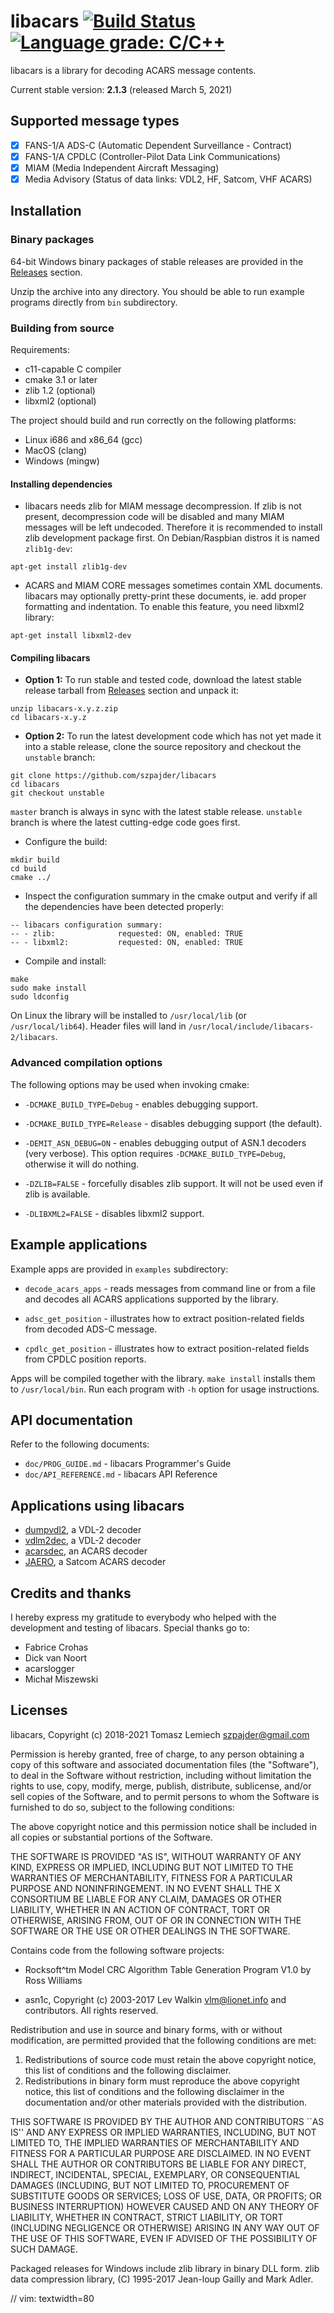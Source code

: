 # libacars [![Build Status](https://travis-ci.com/szpajder/libacars.svg?branch=master)](https://travis-ci.com/szpajder/libacars) [![Language grade: C/C++](https://img.shields.io/lgtm/grade/cpp/g/szpajder/libacars.svg?logo=lgtm&logoWidth=18)](https://lgtm.com/projects/g/szpajder/libacars/context:cpp)

libacars is a library for decoding ACARS message contents.

Current stable version: **2.1.3** (released March 5, 2021)

## Supported message types

- [X] FANS-1/A ADS-C (Automatic Dependent Surveillance - Contract)
- [X] FANS-1/A CPDLC (Controller-Pilot Data Link Communications)
- [X] MIAM (Media Independent Aircraft Messaging)
- [X] Media Advisory (Status of data links: VDL2, HF, Satcom, VHF ACARS)

## Installation

### Binary packages

64-bit Windows binary packages of stable releases are provided in the
[Releases](https://github.com/szpajder/libacars/releases) section.

Unzip the archive into any directory. You should be able to run example programs
directly from `bin` subdirectory.

### Building from source

Requirements:

- c11-capable C compiler
- cmake 3.1 or later
- zlib 1.2 (optional)
- libxml2 (optional)

The project should build and run correctly on the following platforms:

- Linux i686 and x86_64 (gcc)
- MacOS (clang)
- Windows (mingw)

#### Installing dependencies

- libacars needs zlib for MIAM message decompression. If zlib is not present,
  decompression code will be disabled and many MIAM messages will be left
  undecoded. Therefore it is recommended to install zlib development package
  first. On Debian/Raspbian distros it is named `zlib1g-dev`:

```
apt-get install zlib1g-dev
```

- ACARS and MIAM CORE messages sometimes contain XML documents.  libacars may
  optionally pretty-print these documents, ie. add  proper formatting and
  indentation. To enable this feature, you need libxml2 library:

```
apt-get install libxml2-dev
```

#### Compiling libacars

- **Option 1:** To run stable and tested code, download the latest stable
  release tarball from [Releases](https://github.com/szpajder/libacars/releases)
  section and unpack it:

```
unzip libacars-x.y.z.zip
cd libacars-x.y.z
```

- **Option 2:** To run the latest development code which has not yet made it
  into a stable release, clone the source repository and checkout the `unstable`
  branch:

```
git clone https://github.com/szpajder/libacars
cd libacars
git checkout unstable
```

`master` branch is always in sync with the latest stable release. `unstable`
branch is where the latest cutting-edge code goes first.

- Configure the build:

```
mkdir build
cd build
cmake ../
```

- Inspect the configuration summary in the cmake output and verify if all the
  dependencies have been detected properly:

```
-- libacars configuration summary:
-- - zlib:              requested: ON, enabled: TRUE
-- - libxml2:           requested: ON, enabled: TRUE
```

- Compile and install:

```
make
sudo make install
sudo ldconfig
```

On Linux the library will be installed to `/usr/local/lib` (or
`/usr/local/lib64`). Header files will land in
`/usr/local/include/libacars-2/libacars`.

### Advanced compilation options

The following options may be used when invoking cmake:

- `-DCMAKE_BUILD_TYPE=Debug` - enables debugging support.

- `-DCMAKE_BUILD_TYPE=Release` - disables debugging support (the default).

- `-DEMIT_ASN_DEBUG=ON` - enables debugging output of ASN.1 decoders (very
  verbose). This option requires `-DCMAKE_BUILD_TYPE=Debug`, otherwise it will
  do nothing.

- `-DZLIB=FALSE` - forcefully disables zlib support. It will not be used even
  if zlib is available.

- `-DLIBXML2=FALSE` - disables libxml2 support.

## Example applications

Example apps are provided in `examples` subdirectory:

- `decode_acars_apps` - reads messages from command line or from a file and
  decodes all ACARS applications supported by the library.

- `adsc_get_position` - illustrates how to extract position-related
  fields from decoded ADS-C message.

- `cpdlc_get_position` - illustrates how to extract position-related
  fields from CPDLC position reports.

Apps will be compiled together with the library. `make install` installs them
to `/usr/local/bin`.  Run each program with `-h` option for usage instructions.

## API documentation

Refer to the following documents:

- `doc/PROG_GUIDE.md` - libacars Programmer's Guide
- `doc/API_REFERENCE.md` - libacars API Reference

## Applications using libacars

- [dumpvdl2](https://github.com/szpajder/dumpvdl2), a VDL-2 decoder
- [vdlm2dec](https://github.com/TLeconte/vdlm2dec), a VDL-2 decoder
- [acarsdec](https://github.com/TLeconte/acarsdec/), an ACARS decoder
- [JAERO](https://github.com/jontio/JAERO/), a Satcom ACARS decoder

## Credits and thanks

I hereby express my gratitude to everybody who helped with the development and
testing of libacars. Special thanks go to:

- Fabrice Crohas
- Dick van Noort
- acarslogger
- Michał Miszewski

## Licenses

libacars, Copyright (c) 2018-2021 Tomasz Lemiech <szpajder@gmail.com>

Permission is hereby granted, free of charge, to any person obtaining
a copy of this software and associated documentation files (the
"Software"), to deal in the Software without restriction, including
without limitation the rights to use, copy, modify, merge, publish,
distribute, sublicense, and/or sell copies of the Software, and to
permit persons to whom the Software is furnished to do so, subject to
the following conditions:

The above copyright notice and this permission notice shall be
included in all copies or substantial portions of the Software.

THE SOFTWARE IS PROVIDED "AS IS", WITHOUT WARRANTY OF ANY KIND,
EXPRESS OR IMPLIED, INCLUDING BUT NOT LIMITED TO THE WARRANTIES OF
MERCHANTABILITY, FITNESS FOR A PARTICULAR PURPOSE AND
NONINFRINGEMENT. IN NO EVENT SHALL THE X CONSORTIUM BE LIABLE FOR ANY
CLAIM, DAMAGES OR OTHER LIABILITY, WHETHER IN AN ACTION OF CONTRACT,
TORT OR OTHERWISE, ARISING FROM, OUT OF OR IN CONNECTION WITH THE
SOFTWARE OR THE USE OR OTHER DEALINGS IN THE SOFTWARE.

Contains code from the following software projects:

- Rocksoft^tm Model CRC Algorithm Table Generation Program V1.0
  by Ross Williams

- asn1c, Copyright (c) 2003-2017 Lev Walkin <vlm@lionet.info>
  and contributors. All rights reserved.

Redistribution and use in source and binary forms, with or without
modification, are permitted provided that the following conditions
are met:

1. Redistributions of source code must retain the above copyright
   notice, this list of conditions and the following disclaimer.
2. Redistributions in binary form must reproduce the above copyright
   notice, this list of conditions and the following disclaimer in the
   documentation and/or other materials provided with the distribution.

THIS SOFTWARE IS PROVIDED BY THE AUTHOR AND CONTRIBUTORS ``AS IS'' AND
ANY EXPRESS OR IMPLIED WARRANTIES, INCLUDING, BUT NOT LIMITED TO, THE
IMPLIED WARRANTIES OF MERCHANTABILITY AND FITNESS FOR A PARTICULAR PURPOSE
ARE DISCLAIMED.  IN NO EVENT SHALL THE AUTHOR OR CONTRIBUTORS BE LIABLE
FOR ANY DIRECT, INDIRECT, INCIDENTAL, SPECIAL, EXEMPLARY, OR CONSEQUENTIAL
DAMAGES (INCLUDING, BUT NOT LIMITED TO, PROCUREMENT OF SUBSTITUTE GOODS
OR SERVICES; LOSS OF USE, DATA, OR PROFITS; OR BUSINESS INTERRUPTION)
HOWEVER CAUSED AND ON ANY THEORY OF LIABILITY, WHETHER IN CONTRACT, STRICT
LIABILITY, OR TORT (INCLUDING NEGLIGENCE OR OTHERWISE) ARISING IN ANY WAY
OUT OF THE USE OF THIS SOFTWARE, EVEN IF ADVISED OF THE POSSIBILITY OF
SUCH DAMAGE.

Packaged releases for Windows include zlib library in binary DLL form.
zlib data compression library, (C) 1995-2017 Jean-loup Gailly and Mark Adler.

// vim: textwidth=80
